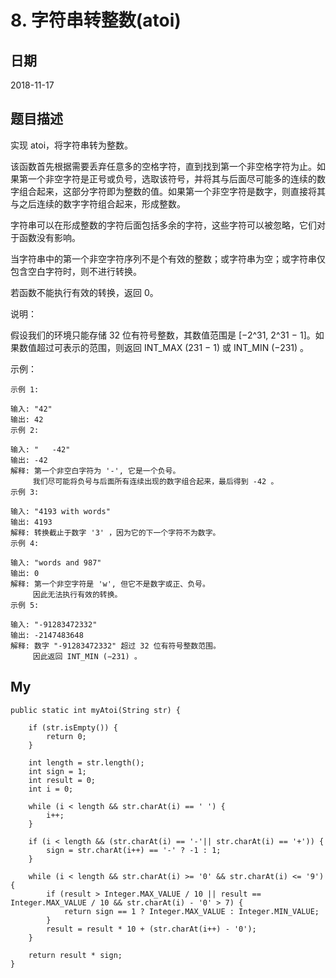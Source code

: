 # 8. 字符串转整数(atoi)

## 日期

2018-11-17

## 题目描述

实现 atoi，将字符串转为整数。

该函数首先根据需要丢弃任意多的空格字符，直到找到第一个非空格字符为止。如果第一个非空字符是正号或负号，选取该符号，并将其与后面尽可能多的连续的数字组合起来，这部分字符即为整数的值。如果第一个非空字符是数字，则直接将其与之后连续的数字字符组合起来，形成整数。

字符串可以在形成整数的字符后面包括多余的字符，这些字符可以被忽略，它们对于函数没有影响。

当字符串中的第一个非空字符序列不是个有效的整数；或字符串为空；或字符串仅包含空白字符时，则不进行转换。

若函数不能执行有效的转换，返回 0。

说明：

假设我们的环境只能存储 32 位有符号整数，其数值范围是 [−2^31,  2^31 − 1]。如果数值超过可表示的范围，则返回  INT_MAX (231 − 1) 或 INT_MIN (−231) 。

示例：

```
示例 1:

输入: "42"
输出: 42
示例 2:

输入: "   -42"
输出: -42
解释: 第一个非空白字符为 '-', 它是一个负号。
     我们尽可能将负号与后面所有连续出现的数字组合起来，最后得到 -42 。
示例 3:

输入: "4193 with words"
输出: 4193
解释: 转换截止于数字 '3' ，因为它的下一个字符不为数字。
示例 4:

输入: "words and 987"
输出: 0
解释: 第一个非空字符是 'w', 但它不是数字或正、负号。
     因此无法执行有效的转换。
示例 5:

输入: "-91283472332"
输出: -2147483648
解释: 数字 "-91283472332" 超过 32 位有符号整数范围。 
     因此返回 INT_MIN (−231) 。
```

##

## My

```
public static int myAtoi(String str) {

    if (str.isEmpty()) {
        return 0;
    }
    
    int length = str.length();
    int sign = 1;
    int result = 0;
    int i = 0;
    
    while (i < length && str.charAt(i) == ' ') {
        i++;
    }
    
    if (i < length && (str.charAt(i) == '-'|| str.charAt(i) == '+')) {
        sign = str.charAt(i++) == '-' ? -1 : 1;
    }
    
    while (i < length && str.charAt(i) >= '0' && str.charAt(i) <= '9') {
        if (result > Integer.MAX_VALUE / 10 || result == Integer.MAX_VALUE / 10 && str.charAt(i) - '0' > 7) {
            return sign == 1 ? Integer.MAX_VALUE : Integer.MIN_VALUE;
        }
        result = result * 10 + (str.charAt(i++) - '0');
    }
    
    return result * sign;
}
```